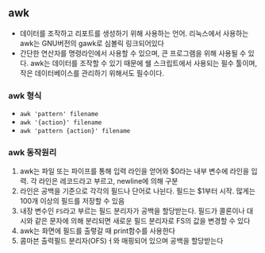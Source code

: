 ## awk

- 데이터를 조작하고 리포트를 생성하기 위해 사용하는 언어. 리눅스에서 사용하는 awk는 GNU버전의 gawk로 심볼릭 링크되어있다
- 간단한 연산자를 명령라인에서 사용할 수 있으며, 큰 프로그램을 위해 사용될 수 있다. awk는 데이터를 조작할 수 있기 때문에 쉘 스크립트에서 사용되는 필수 툴이며, 작은 데이터베이스를 관리하기 위해서도 필수이다.



### awk 형식

- `awk 'pattern' filename`
- `awk '{action}' filename`
- `awk 'pattern {action}' filename`

### 

### awk 동작원리

1. awk는 파일 또는 파이프를 통해 입력 라인을 얻어와 $0라는 내부 변수에 라인을 입력. 각 라인은 레코드라고 부르고, newline에 의해 구분
2. 라인은 공백을 기준으로 각각의 필드나 단어로 나뉜다. 필드는 $1부터 시작. 많게는 100개 이상의 필드를 저장할 수 있음
3. 내장 변수인 `FS`라고 부르는 필드 분리자가 공백을 할당받는다. 필드가 콜론이나 대시와 같은 문자에 의해 분리되면 새로운 필드 분리자로 FS의 값을 변경할 수 있다
4. awk는 화면에 필드를 출렿갈 때 print함수를 사용한다
5. 콤마븐 출력필드 분리자(OFS)ㅓ와 매핑되어 있으며 공백을 할당받는다

